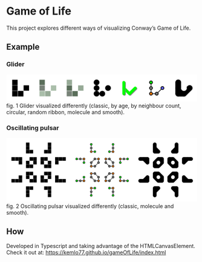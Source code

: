# Game of Life
This project explores different ways of visualizing Conway’s Game of Life.

## Example

### Glider
![Glider](src/assets/images/glider%20visualized%20differently.png)
fig. 1 Glider visualized differently (classic, by age, by neighbour count, circular, random ribbon, molecule and smooth).

### Oscillating pulsar
![Oscillating pulsar](src/assets/images/oscillating%20pulsar%20visualized%20differently.png)
fig. 2 Oscillating pulsar visualized differently (classic, molecule and smooth).

## How
Developed in Typescript and taking advantage of the HTMLCanvasElement.
Check it out at: https://kemlo77.github.io/gameOfLife/index.html

